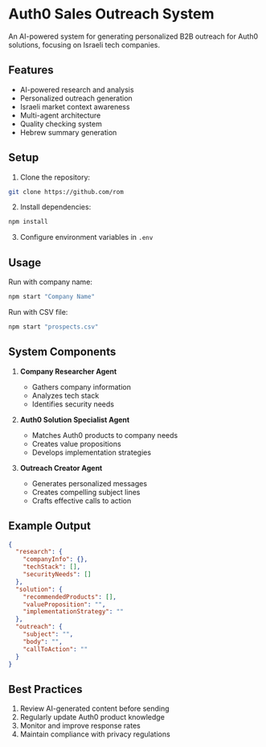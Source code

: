 # Auth0 Sales Outreach System

An AI-powered system for generating personalized B2B outreach for Auth0 solutions, focusing on Israeli tech companies.

## Features

- AI-powered research and analysis
- Personalized outreach generation
- Israeli market context awareness
- Multi-agent architecture
- Quality checking system
- Hebrew summary generation

## Setup

1. Clone the repository:
```bash
git clone https://github.com/rom
```

2. Install dependencies:
```bash
npm install
```

3. Configure environment variables in `.env`

## Usage

Run with company name:
```bash
npm start "Company Name"
```

Run with CSV file:
```bash
npm start "prospects.csv"
```

## System Components

1. **Company Researcher Agent**
   - Gathers company information
   - Analyzes tech stack
   - Identifies security needs

2. **Auth0 Solution Specialist Agent**
   - Matches Auth0 products to company needs
   - Creates value propositions
   - Develops implementation strategies

3. **Outreach Creator Agent**
   - Generates personalized messages
   - Creates compelling subject lines
   - Crafts effective calls to action

## Example Output

```json
{
  "research": {
    "companyInfo": {},
    "techStack": [],
    "securityNeeds": []
  },
  "solution": {
    "recommendedProducts": [],
    "valueProposition": "",
    "implementationStrategy": ""
  },
  "outreach": {
    "subject": "",
    "body": "",
    "callToAction": ""
  }
}
```

## Best Practices

1. Review AI-generated content before sending
2. Regularly update Auth0 product knowledge
3. Monitor and improve response rates
4. Maintain compliance with privacy regulations